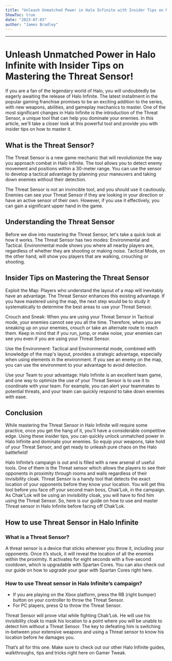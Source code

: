 ```yaml
---
title: "Unleash Unmatched Power in Halo Infinite with Insider Tips on Mastering the Threat Sensor!"
ShowToc: true 
date: "2023-07-03"
author: "James Bradley"
---
```

*****
# Unleash Unmatched Power in Halo Infinite with Insider Tips on Mastering the Threat Sensor!

If you are a fan of the legendary world of Halo, you will undoubtedly be eagerly awaiting the release of Halo Infinite. The latest installment in the popular gaming franchise promises to be an exciting addition to the series, with new weapons, abilities, and gameplay mechanics to master. One of the most significant changes in Halo Infinite is the introduction of the Threat Sensor, a unique tool that can help you dominate your enemies. In this article, we'll take a closer look at this powerful tool and provide you with insider tips on how to master it.

## What is the Threat Sensor?

The Threat Sensor is a new game mechanic that will revolutionize the way you approach combat in Halo Infinite. The tool allows you to detect enemy movement and positions within a 30-meter range. You can use the sensor to develop a tactical advantage by planning your maneuvers and taking down enemies without their detection.

The Threat Sensor is not an invincible tool, and you should use it cautiously. Enemies can see your Threat Sensor if they are looking in your direction or have an active sensor of their own. However, if you use it effectively, you can gain a significant upper hand in the game.

## Understanding the Threat Sensor

Before we dive into mastering the Threat Sensor, let's take a quick look at how it works. The Threat Sensor has two modes: Environmental and Tactical. Environmental mode shows you where all nearby players are, regardless of whether they are shooting or making noise. Tactical Mode, on the other hand, will show you players that are walking, crouching or shooting.

## Insider Tips on Mastering the Threat Sensor

Exploit the Map: Players who understand the layout of a map will inevitably have an advantage. The Threat Sensor enhances this existing advantage. If you have mastered using the map, the next step would be to study it systematically to determine the best areas to use your Threat Sensor.

Crouch and Sneak: When you are using your Threat Sensor in Tactical mode, your enemies cannot see you all the time. Therefore, when you are sneaking up on your enemies, crouch or take an alternate route to reach them. Keep in mind that if you run, jump, or make noise, your enemies can see you even if you are using your Threat Sensor.

Use the Environment: Tactical and Environmental mode, combined with knowledge of the map's layout, provides a strategic advantage, especially when using elements in the environment. If you see an enemy on the map, you can use the environment to your advantage to avoid detection.

Use your Team to your advantage: Halo Infinite is an excellent team game, and one way to optimize the use of your Threat Sensor is to use it to coordinate with your team. For example, you can alert your teammates to potential threats, and your team can quickly respond to take down enemies with ease.

## Conclusion

While mastering the Threat Sensor in Halo Infinite will require some practice, once you get the hang of it, you'll have a considerable competitive edge. Using these insider tips, you can quickly unlock unmatched power in Halo Infinite and dominate your enemies. So equip your weapons, take hold of your Threat Sensor, and get ready to unleash pure chaos on the Halo battlefield!


Halo Infinite’s campaign is out and is filled with a new arsenal of useful tools. One of them is the Threat sensor which allows the players to see their opponents in proximity through rooms and walls regardless of their invisibility cloak. Threat Sensor is a handy tool that detects the exact location of your opponents before they know your location. You will get this tool before you face off your second main boss, Chak’Lok, in the campaign. As Chak’Lok will be using an invisibility cloak, you will have to find him using the Threat Sensor. So, here is our guide on how to use and master Threat sensor in Halo Infinite before facing off Chak’Lok.
 
## How to use Threat Sensor in Halo Infinite
 
### What is a Threat Sensor?
 
A threat sensor is a device that sticks wherever you throw it, including your opponents. Once it’s stuck, it will reveal the location of all the enemies within the proximity. It activates for eight seconds with a five-second cooldown, which is upgradable with Spartan Cores. You can also check out our guide on how to upgrade your gear with Spartan Cores right here.
 
### How to use Threat sensor in Halo Infinite’s campaign?
 
- If you are playing on the Xbox platform, press the RB (right bumper) button on your controller to throw the Threat Sensor.
 - For PC players, press Q to throw the Threat Sensor.

 
Threat Sensor will prove vital while fighting Chak’Lok. He will use his invisibility cloak to mask his location to a point where you will be unable to detect him without a Threat Sensor. The key to defeating him is switching in-between your extensive weapons and using a Threat sensor to know his location before he damages you.
 
That’s all for this one. Make sure to check out our other Halo Infinite guides, walkthroughs, tips and tricks right here on Gamer Tweak.




